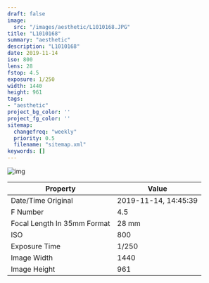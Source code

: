 ```yaml
---
draft: false
image:
  src: "/images/aesthetic/L1010168.JPG"
title: "L1010168"
summary: "aesthetic"
description: "L1010168"
date: 2019-11-14
iso: 800
lens: 28
fstop: 4.5
exposure: 1/250
width: 1440
height: 961
tags:
- "aesthetic"
project_bg_color: ''
project_fg_color: ''
sitemap:
  changefreq: "weekly"
  priority: 0.5
  filename: "sitemap.xml"
keywords: []
---
```


![img](/images/aesthetic/L1010168.JPG)


Property | Value
---------|------
Date/Time Original              | 2019-11-14, 14:45:39
F Number                        | 4.5
Focal Length In 35mm Format     | 28 mm
ISO                             | 800
Exposure Time                   | 1/250
Image Width                     | 1440
Image Height                    | 961
